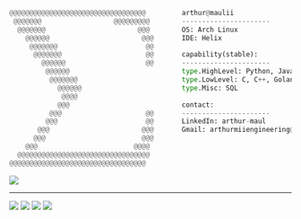 ```py
@@@@@@@@@@@@@@@@@@@@@@@@@@@@@@@@@@         arthur@maulii                                
 @@@@@@@                  @@@@@@@@@        ----------------------                      
  @@@@@@@                       @@@        OS: Arch Linux                           
    @@@@@@                       @@@       IDE: Helix                            
     @@@@@@@                      @@                                   
      @@@@@@@                     @@       capability(stable):                            
        @@@@@@                    @@       ----------------------                            
         @@@@@@                            type.HighLevel: Python, Javascript, HTML, CSS                          
          @@@@@@@                          type.LowLevel: C, C++, Golang                         
            @@@@@@                         type.Misc: SQL                       
             @@@@                                               
            @@@                            contact:                         
          @@@                     @@       ----------------------                            
         @@@                      @@       LinkedIn: arthur-maul                            
       @@@                       @@@       Gmail: arthurmiiengineering@gmail.com                             
      @@@                        @@@                                   
    @@@                        @@@@                                    
  @@@@@@@@@@@@@@@@@@@@@@@@@@@@@@@@@                                    
@@@@@@@@@@@@@@@@@@@@@@@@@@@@@@@@@@    
```

[![](https://visitcount.itsvg.in/api?id=arthurmaul&icon=5&color=4)](https://visitcount.itsvg.in)

---

![](https://github-readme-stats.vercel.app/api?username=arthurmaul&theme=dark&hide_border=false&include_all_commits=false&count_private=false)
![](https://github-readme-streak-stats.herokuapp.com/?user=arthurmaul&theme=dark&hide_border=false)
![](https://github-readme-stats.vercel.app/api/top-langs/?username=arthurmaul&theme=dark&hide_border=false&include_all_commits=false&count_private=false)
![](https://quotes-github-readme.vercel.app/api?type=horizontal&theme=dark)

